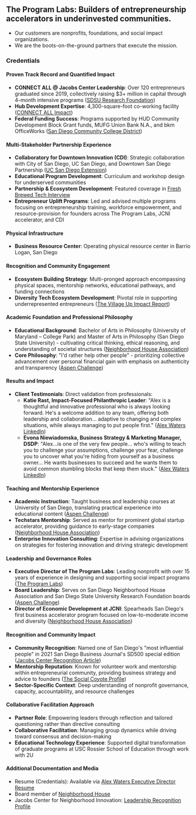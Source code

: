 ## The Program Labs: Builders of entrepreneurship accelerators in underinvested communities.

-   Our customers are nonprofits, foundations, and social impact organizations.
-   We are the boots-on-the-ground partners that execute the mission.

### Credentials

#### Proven Track Record and Quantified Impact

-   **CONNECT ALL @ Jacobs Center Leadership**: Over 120 entrepreneurs graduated since 2019, collectively raising $3+ million in capital through 4-month intensive programs ([SDSU Research Foundation](https://foundation.sdsu.edu/pdf/about_bod_bios_2025.pdf))
-   **Hub Development Expertise**: 4,300-square-foot co-working facility ([CONNECT ALL Impact](https://angelhearth.com/impact/))
-   **Federal Funding Success**: Programs supported by HUD Community Development Block Grant funds, MUFG Union Bank N.A., and bkm OfficeWorks ([San Diego Community College District](https://www.sdccd.edu/departments/communications/newscenter/articles/2020/connect-all-jacobs-center.aspx))

#### Multi-Stakeholder Partnership Experience

-   **Collaboratory for Downtown Innovation (CDI)**: Strategic collaboration with City of San Diego, UC San Diego, and Downtown San Diego Partnership ([UC San Diego Extension](https://extendedstudies.ucsd.edu/news-events/press-releases/uc-san-diego-extension-and-downtown-san-diego-partnership-launch-collaboratory-for-downtown))
-   **Educational Program Development**: Curriculum and workshop design for underserved communities
-   **Partnership & Ecosystem Development**: Featured coverage in [Fresh Brewed Tech Interview](https://freshbrewedtech.com/whats-happening-in-san-diego-tech-with-alex-waters-of-connect-all-the-jacobs-center/)
-   **Entrepreneur Uplift Programs**: Led and advised multiple programs focusing on entrepreneurship training, workforce empowerment, and resource-provision for founders across The Program Labs, JCNI accelerator, and CDI

#### Physical Infrastructure

-   **Business Resource Center**: Operating physical resource center in Barrio Logan, San Diego

#### Recognition and Community Engagement

-   **Ecosystem Building Strategy**: Multi-pronged approach encompassing physical spaces, mentorship networks, educational pathways, and funding connections
-   **Diversity Tech Ecosystem Development**: Pivotal role in supporting underrepresented entrepreneurs ([The Village Up Impact Report](http://www.thevillageup.org/our-impact))

#### Academic Foundation and Professional Philosophy

-   **Educational Background**: Bachelor of Arts in Philosophy (University of Maryland – College Park) and Master of Arts in Philosophy (San Diego State University) - cultivating critical thinking, ethical reasoning, and understanding of societal structures ([Neighborhood House Association](https://www.neighborhoodhouse.org/about-us/board-of-directors/alex-waters/))
-   **Core Philosophy**: "I'd rather help other people" - prioritizing collective advancement over personal financial gain with emphasis on authenticity and transparency ([Aspen Challenge](https://aspenchallenge.org/people/alex-waters/))

#### Results and Impact

-   **Client Testimonials**: Direct validation from professionals:
    -   **Katie Rast, Impact-Focused Philanthropic Leader**: "Alex is a thoughtful and innovative professional who is always looking forward. He's a welcome addition to any team, offering both leadership and collaboration... adaptive to changing and complex situations, while always managing to put people first." ([Alex Waters LinkedIn](https://www.linkedin.com/in/watersalex/))
    -   **Evona Niewiadomska, Business Strategy & Marketing Manager, DSDP**: "Alex...is one of the very few people... who's willing to teach you to challenge your assumptions, challenge your fear, challenge you to uncover what you're hiding from yourself as a business owner... He wants businesses to succeed and he wants them to avoid common stumbling blocks that keep them stuck." ([Alex Waters LinkedIn](https://www.linkedin.com/in/watersalex/))

#### Teaching and Mentorship Experience

-   **Academic Instruction**: Taught business and leadership courses at University of San Diego, translating practical experience into educational content ([Aspen Challenge](https://aspenchallenge.org/people/alex-waters/))
-   **Techstars Mentorship**: Served as mentor for prominent global startup accelerator, providing guidance to early-stage companies ([Neighborhood House Association](https://www.neighborhoodhouse.org/about-us/board-of-directors/alex-waters/))
-   **Enterprise Innovation Consulting**: Expertise in advising organizations on strategies for fostering innovation and driving strategic development

#### Leadership and Governance Roles

-   **Executive Director of The Program Labs**: Leading nonprofit with over 15 years of experience in designing and supporting social impact programs ([The Program Labs](https://www.theprogramlabs.org/team))
-   **Board Leadership**: Serves on San Diego Neighborhood House Association and San Diego State University Research Foundation boards ([Aspen Challenge](https://aspenchallenge.org/people/alex-waters/))
-   **Director of Economic Development at JCNI**: Spearheads San Diego's first business accelerator program focused on low-to-moderate income and diversity ([Neighborhood House Association](https://www.neighborhoodhouse.org/about-us/board-of-directors/alex-waters/))

#### Recognition and Community Impact

-   **Community Recognition**: Named one of San Diego's "most influential people" in 2021 San Diego Business Journal's SD500 special edition ([Jacobs Center Recognition Article](https://www.jacobscenter.org/jacobs-center-for-neighborhood-innovation-director-of-economic-development-named-one-of-san-diegos-most-influential-people/))
-   **Mentorship Reputation**: Known for volunteer work and mentorship within entrepreneurial community, providing business strategy and advice to founders ([The Social Coyote Profile](https://www.thesocialcoyote.com/coyote-clones/howlex-waters))
-   **Sector-Specific Context**: Deep understanding of nonprofit governance, capacity, accountability, and resource challenges

#### Collaborative Facilitation Approach

-   **Partner Role**: Empowering leaders through reflection and tailored questioning rather than directive consulting
-   **Collaborative Facilitation**: Managing group dynamics while driving toward consensus and decision-making
-   **Educational Technology Experience**: Supported digital transformation of graduate programs at USC Rossier School of Education through work with 2U

#### Additional Documentation and Media

-   Resume (Credentials): Available via [Alex Waters Executive Director Resume](https://www.neighborhoodhouse.org/about-us/board-of-directors/alex-waters/)
-   Board member of [Neighborhood House](https://www.neighborhoodhouse.org)
-   Jacobs Center for Neighborhood Innovation: [Leadership Recognition Profile](https://www.jacobscenter.org/jacobs-center-for-neighborhood-innovation-director-of-economic-development-named-one-of-san-diegos-most-influential-people/)
